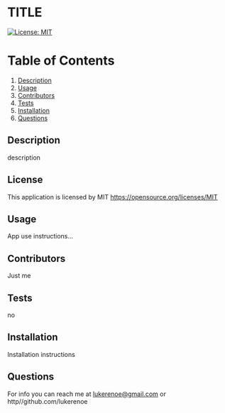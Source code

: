 # TITLE
[![License: MIT](https://img.shields.io/badge/License-MIT-yellow.svg)](https://opensource.org/licenses/MIT)

    

# Table of Contents
1. [Description](#description)
2. [Usage](#usage)
3. [Contributors](#contributors)
4. [Tests](#tests)
5. [Installation](#installation)
6. [Questions](#questions)

## Description
description

## License
This application is licensed by MIT
https://opensource.org/licenses/MIT

## Usage
App use instructions...

## Contributors
Just me

## Tests
no

## Installation
Installation instructions

## Questions
For info you can reach me at lukerenoe@gmail.com or http//github.com/lukerenoe
